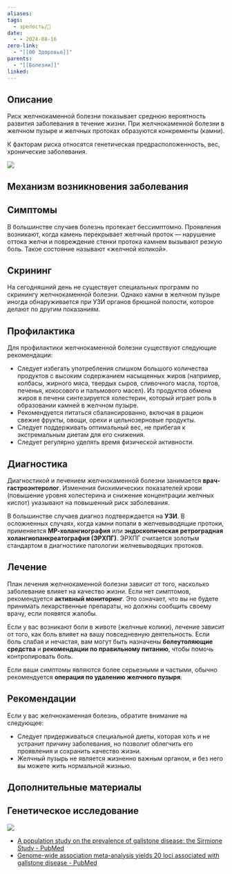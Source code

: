 ```yaml
---
aliases: 
tags:
  - зрелость/🌱
date:
  - - 2024-08-16
zero-link:
  - "[[00 Здоровье]]"
parents:
  - "[[Болезни]]"
linked:
---
```

## Описание
Риск желчнокаменной болезни показывает среднюю вероятность развития заболевания в течение жизни. При желчнокаменной болезни в желчном пузыре и желчных протоках образуются конкременты (камни).

К факторам риска относятся генетическая предрасположенность, вес, хронические заболевания.

![](Pasted%20image%2020240816152042.png)
## Механизм возникновения заболевания
## Симптомы
В большинстве случаев болезнь протекает бессимптомно. Проявления возникают, когда камень перекрывает желчный проток — нарушение оттока желчи и повреждение стенки протока камнем вызывают резкую боль. Такое состояние называют «желчной коликой».
## Скрининг
На сегодняшний день не существует специальных программ по скринингу желчнокаменной болезни. Однако камни в желчном пузыре иногда обнаруживается при УЗИ органов брюшной полости, которое делают по другим показаниям.

## Профилактика
Для профилактики желчнокаменной болезни существуют следующие рекомендации:
- Следует избегать употребления слишком большого количества продуктов с высоким содержанием насыщенных жиров (например, колбасы, жирного мяса, твердых сыров, сливочного масла, тортов, печенья, кокосового и пальмового масел). Из продуктов обмена жиров в печени синтезируется холестерин, который играет роль в образовании камней в желчном пузыре.
- Рекомендуется питаться сбалансированно, включая в рацион свежие фрукты, овощи, орехи и цельнозерновые продукты.
- Следует поддерживать оптимальный вес, не прибегая к экстремальным диетам для его снижения.
- Следует регулярно уделять время физической активности.
## Диагностика
Диагностикой и лечением желчнокаменной болезни занимается **врач-гастроэнтеролог**. Изменения биохимических показателей крови (повышение уровня холестерина и снижение концентрации желчных кислот) указывают на повышенный риск заболевания.

В большинстве случаев диагноз подтверждается на **УЗИ**. В осложненных случаях, когда камни попали в желчевыводящие протоки, применяется **МР-холангиография** или **эндоскопическая ретроградная холангиопанкреатография (ЭРХПГ)**. ЭРХПГ считается золотым стандартом в диагностике патологии желчевыводящих протоков.
## Лечение
План лечения желчнокаменной болезни зависит от того, насколько заболевание влияет на качество жизни. Если нет симптомов, рекомендуется **активный мониторинг**. Это означает, что вы не будете принимать лекарственные препараты, но должны сообщить своему врачу, если появятся жалобы.

Если у вас возникают боли в животе (желчные колики), лечение зависит от того, как боль влияет на вашу повседневную деятельность. Если боль слабая и нечастая, вам могут быть назначены **болеутоляющие средства** и **рекомендации по правильному питанию**, чтобы помочь контролировать боль.

Если ваши симптомы являются более серьезными и частыми, обычно рекомендуется **операция по удалению желчного пузыря**.
## Рекомендации
Если у вас желчнокаменная болезнь, обратите внимание на следующее:
- Следует придерживаться специальной диеты, которая хоть и не устранит причину заболевания, но позволит облегчить его проявления и сохранить качество жизни.
- Желчный пузырь не является жизненно важным органом, и без него вы можете жить нормальной жизнью.
## Дополнительные материалы
## Генетическое исследование
![](Pasted%20image%2020240816152258.png)

- [A population study on the prevalence of gallstone disease: the Sirmione Study - PubMed](https://pubmed.ncbi.nlm.nih.gov/3653855/)
- [Genome-wide association meta-analysis yields 20 loci associated with gallstone disease - PubMed](https://pubmed.ncbi.nlm.nih.gov/30504769/)